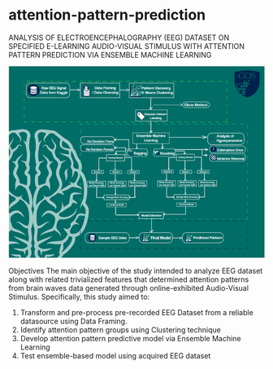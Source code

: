 # attention-pattern-prediction
ANALYSIS OF ELECTROENCEPHALOGRAPHY (EEG) DATASET ON SPECIFIED E-LEARNING AUDIO-VISUAL STIMULUS WITH ATTENTION PATTERN PREDICTION VIA ENSEMBLE MACHINE LEARNING

![alt text](<Research Framework-1.png>)

Objectives
	The main objective of the study intended to analyze EEG dataset along with related trivialized features that determined attention patterns from brain waves data generated through online-exhibited Audio-Visual Stimulus. 
Specifically, this study aimed to:
1.	Transform and pre-process pre-recorded EEG Dataset from a reliable datasource using Data Framing.
2.	Identify attention pattern groups using Clustering technique
3.	Develop attention pattern predictive model via Ensemble Machine Learning
4.	Test ensemble-based model using acquired EEG dataset